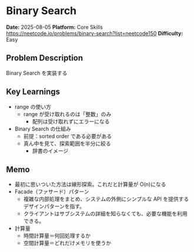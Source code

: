 # Binary Search

**Date:** 2025-08-05
**Platform:** Core Skills https://neetcode.io/problems/binary-search?list=neetcode150
**Difficulty:** Easy

## Problem Description

Binary Search を実装する

## Key Learnings

- range の使い方
  - range が受け取れるのは「整数」のみ
    - 配列は受け取れずにエラーになる
- Binary Search の仕組み
  - 前提：sorted order である必要がある
  - 真ん中を見て、探索範囲を半分に絞る
    - 辞書のイメージ

## Memo

- 最初に思いついた方法は線形探索。これだと計算量が O(n)になる
- Facade（ファサード）パターン
  - 複雑な内部処理をまとめ、システムの外側にシンプルな API を提供するデザインパターンを指す。
  - クライアントはサブシステムの詳細を知らなくても、必要な機能を利用できる。
- 計算量
  - 時間計算量＝何回処理するか
  - 空間計算量＝どれだけメモリを使うか
